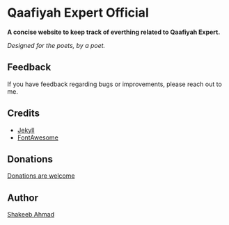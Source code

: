 # Qaafiyah Expert Official

**A concise website to keep track of everthing related to Qaafiyah Expert.**

_Designed for the poets, by a poet._

## Feedback

If you have feedback regarding bugs or improvements, please reach out to me.

## Credits

- [Jekyll](https://github.com/jekyll/jekyll)
- [FontAwesome](https://fontawesome.github.io/Font-Awesome/)

## Donations

[Donations are welcome](https://www.paypal.com/shakesvision)

## Author

[Shakeeb Ahmad](https://shakeeb.in/)
